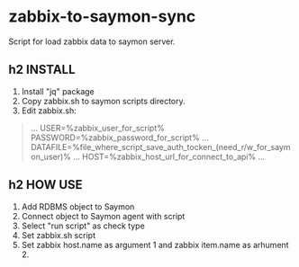 # zabbix-to-saymon-sync
Script for load zabbix data to saymon server.

h2 INSTALL
-----------------------------------
1. Install "jq" package
2. Copy zabbix.sh to saymon scripts directory.
3. Edit zabbix.sh:

>...
>USER=%zabbix_user_for_script%
>PASSWORD=%zabbix_password_for_script%
>...
>DATAFILE=%file_where_script_save_auth_tocken_(need_r/w_for_saymon_user)%
>...
>HOST=%zabbix_host_url_for_connect_to_api%
>...

h2 HOW USE
-----------------------------------

1. Add RDBMS object to Saymon
2. Connect object to Saymon agent with script
3. Select "run script" as check type
4. Set zabbix.sh script
5. Set zabbix host.name as argument 1 and zabbix item.name as arhument 2.
